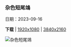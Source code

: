 ### 杂色短尾鴗

日期：2023-09-16

**下载**  |  [1920x1080](https://cn.bing.com/th?id=OHR.CubanTody_ZH-CN8656368705_1920x1080.jpg)  |  [3840x2160](https://cn.bing.com/th?id=OHR.CubanTody_ZH-CN8656368705_UHD.jpg)

![杂色短尾鴗](https://cn.bing.com/th?id=OHR.CubanTody_ZH-CN8656368705_1920x1080.jpg "杂色短尾鴗，阿里杰罗德胡波尔德国家公园，古巴 (© Bruno D'Amicis/Minden Pictures)")

